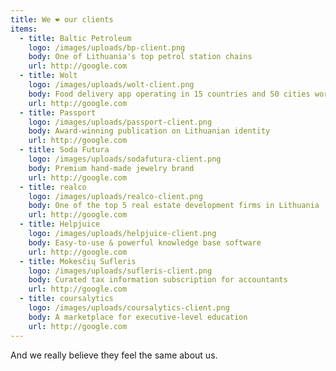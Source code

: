 ```yaml
---
title: We ❤️ our clients
items:
  - title: Baltic Petroleum
    logo: /images/uploads/bp-client.png
    body: One of Lithuania's top petrol station chains
    url: http://google.com
  - title: Wolt
    logo: /images/uploads/wolt-client.png
    body: Food delivery app operating in 15 countries and 50 cities worldwide
    url: http://google.com
  - title: Passport
    logo: /images/uploads/passport-client.png
    body: Award-winning publication on Lithuanian identity
    url: http://google.com
  - title: Soda Futura
    logo: /images/uploads/sodafutura-client.png
    body: Premium hand-made jewelry brand
    url: http://google.com
  - title: realco
    logo: /images/uploads/realco-client.png
    body: One of the top 5 real estate development firms in Lithuania
    url: http://google.com
  - title: Helpjuice
    logo: /images/uploads/helpjuice-client.png
    body: Easy-to-use & powerful knowledge base software
    url: http://google.com
  - title: Mokesčių Sufleris
    logo: /images/uploads/sufleris-client.png
    body: Curated tax information subscription for accountants
    url: http://google.com
  - title: coursalytics
    logo: /images/uploads/coursalytics-client.png
    body: A marketplace for executive-level education
    url: http://google.com
---
```

And we really believe they feel the same about us.